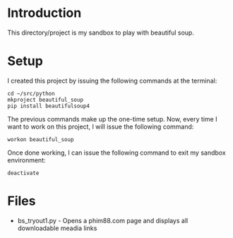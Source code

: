 # Introduction

This directory/project is my sandbox to play with beautiful soup.

# Setup

I created this project by issuing the following commands at the terminal:

    cd ~/src/python
    mkproject beautiful_soup
    pip install beautifulsoup4
    
The previous commands make up the one-time setup. Now, every time I want to work on this project, I will issue the following command:

    workon beautiful_soup
    
Once done working, I can issue the following command to exit my sandbox environment:

    deactivate
    
# Files

* bs_tryout1.py - Opens a phim88.com page and displays all downloadable meadia links

